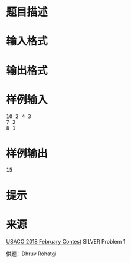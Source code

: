 

# 题目描述



# 输入格式



# 输出格式



# 样例输入


<pre>10 2 4 3
7 2
8 1
</pre>

# 样例输出


<pre>15</pre>

# 提示



# 来源


<p>
<a href="http://www.usaco.org/index.php?page=feb18results" target="_blank">USACO 2018 February Contest</a> SILVER Problem 1
</p>
<p>
供题：Dhruv Rohatgi
</p>
